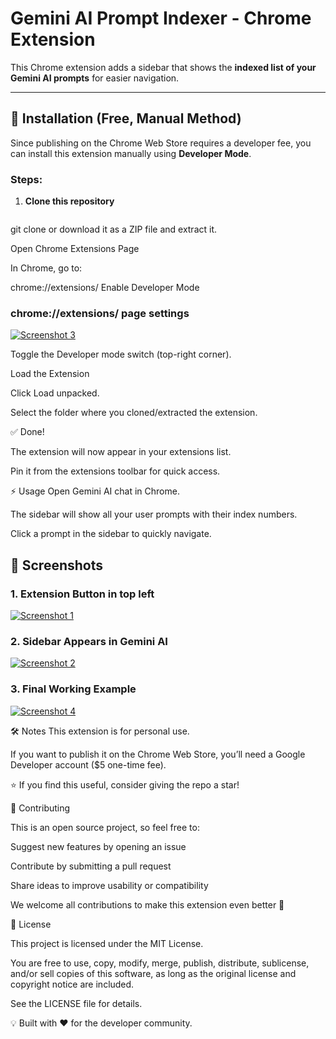 # Gemini AI Prompt Indexer - Chrome Extension

This Chrome extension adds a sidebar that shows the **indexed list of your Gemini AI prompts** for easier navigation.

---

## 🚀 Installation (Free, Manual Method)

Since publishing on the Chrome Web Store requires a developer fee, you can install this extension manually using **Developer Mode**.

### Steps:

1. **Clone this repository**  
   ```bashhttps://github.com/ShivamMMMxyz/GeminiPromptsIndexer.gi
  git clone or download it as a ZIP file and extract it.

Open Chrome Extensions Page

In Chrome, go to:

chrome://extensions/
Enable Developer Mode

###  chrome://extensions/  page settings 
[![Screenshot 3](screenshot/s3.png)](screenshot/s3.png)

Toggle the Developer mode switch (top-right corner).

Load the Extension

Click Load unpacked.

Select the folder where you cloned/extracted the extension.

✅ Done!

The extension will now appear in your extensions list.

Pin it from the extensions toolbar for quick access.


⚡ Usage
Open Gemini AI chat in Chrome.

The sidebar will show all your user prompts with their index numbers.

Click a prompt in the sidebar to quickly navigate.

## 📸 Screenshots

### 1. Extension Button in top left
[![Screenshot 1](screenshot/s1.png)](screenshot/s1.png)

### 2. Sidebar Appears in Gemini AI  
[![Screenshot 2](screenshot/s2.png)](screenshot/s2.png)



### 3. Final Working Example  
[![Screenshot 4](screenshot/s4.jpg)](screenshot/s4.jpg)




🛠️ Notes
This extension is for personal use.

If you want to publish it on the Chrome Web Store, you’ll need a Google Developer account ($5 one-time fee).

⭐ If you find this useful, consider giving the repo a star!


🤝 Contributing

This is an open source project, so feel free to:

Suggest new features by opening an issue

Contribute by submitting a pull request

Share ideas to improve usability or compatibility

We welcome all contributions to make this extension even better 🚀


📜 License

This project is licensed under the MIT License.

You are free to use, copy, modify, merge, publish, distribute, sublicense, and/or sell copies of this software, as long as the original license and copyright notice are included.

See the LICENSE
 file for details.

💡 Built with ❤️ for the developer community.
